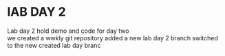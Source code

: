 # lAB DAY 2

Lab day 2 hold demo and code for day two    
we created a wwkly git repository
added a new lab day 2 branch 
switched to the new created lab day branc